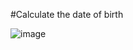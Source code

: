 #Calculate the date of birth

![image](https://user-images.githubusercontent.com/61639758/205192241-637a5fcd-fd35-4169-a486-64cc0bdc5222.png)


